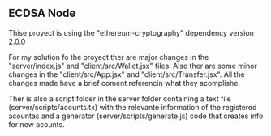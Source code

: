 ## ECDSA Node

Thise proyect is using the "ethereum-cryptography" dependency version 2.0.0

For my solution fo the proyect ther are major changes in the "server/index.js" and "client/src/Wallet.jsx" files. Also ther are some minor changes in the "client/src/App.jsx" and "client/src/Transfer.jsx". All the changes made have a brief coment referencin what they acomplishe.

Ther is also a script folder in the server folder containing a text file (server/scripts/acounts.tx) with the relevante information of the registered acountas and a generator (server/scripts/generate.js) code that creates info for new acounts.
